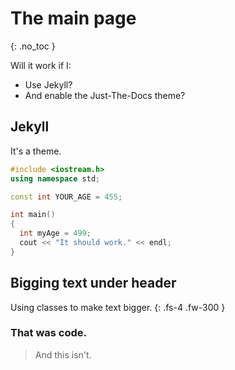 # The main page
{: .no_toc }

Will it work if I:
* Use Jekyll?
* And enable the Just-The-Docs theme?

## Jekyll

It's a theme.

```cpp
#include <iostream.h>
using namespace std;

const int YOUR_AGE = 455;

int main()
{
  int myAge = 499;
  cout << "It should work." << endl;
}
```
## Bigging text under header

Using classes to make text bigger.
{: .fs-4 .fw-300 }

### That was code.

> And this isn't.


